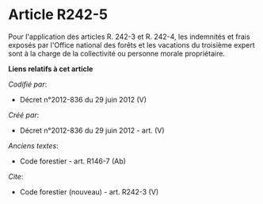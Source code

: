 # Article R242-5

Pour l'application des articles R. 242-3 et R. 242-4, les indemnités et frais exposés par l'Office national des forêts et les
vacations du troisième expert sont à la charge de la collectivité ou personne morale propriétaire.

**Liens relatifs à cet article**

_Codifié par_:

  - Décret n°2012-836 du 29 juin 2012 (V)

_Créé par_:

  - Décret n°2012-836 du 29 juin 2012 - art. (V)

_Anciens textes_:

  - Code forestier - art. R146-7 (Ab)

_Cite_:

  - Code forestier (nouveau) - art. R242-3 (V)

